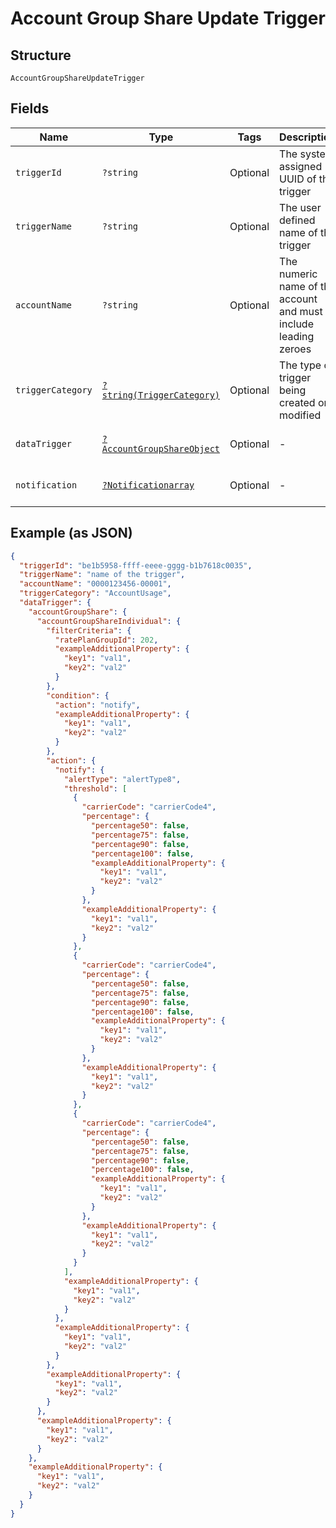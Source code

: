 
# Account Group Share Update Trigger

## Structure

`AccountGroupShareUpdateTrigger`

## Fields

| Name | Type | Tags | Description | Getter | Setter |
|  --- | --- | --- | --- | --- | --- |
| `triggerId` | `?string` | Optional | The system assigned UUID of the trigger | getTriggerId(): ?string | setTriggerId(?string triggerId): void |
| `triggerName` | `?string` | Optional | The user defined name of the trigger | getTriggerName(): ?string | setTriggerName(?string triggerName): void |
| `accountName` | `?string` | Optional | The numeric name of the account and must include leading zeroes | getAccountName(): ?string | setAccountName(?string accountName): void |
| `triggerCategory` | [`?string(TriggerCategory)`](../../doc/models/trigger-category.md) | Optional | The type of trigger being created or modified | getTriggerCategory(): ?string | setTriggerCategory(?string triggerCategory): void |
| `dataTrigger` | [`?AccountGroupShareObject`](../../doc/models/account-group-share-object.md) | Optional | - | getDataTrigger(): ?AccountGroupShareObject | setDataTrigger(?AccountGroupShareObject dataTrigger): void |
| `notification` | [`?Notificationarray`](../../doc/models/notificationarray.md) | Optional | - | getNotification(): ?Notificationarray | setNotification(?Notificationarray notification): void |

## Example (as JSON)

```json
{
  "triggerId": "be1b5958-ffff-eeee-gggg-b1b7618c0035",
  "triggerName": "name of the trigger",
  "accountName": "0000123456-00001",
  "triggerCategory": "AccountUsage",
  "dataTrigger": {
    "accountGroupShare": {
      "accountGroupShareIndividual": {
        "filterCriteria": {
          "ratePlanGroupId": 202,
          "exampleAdditionalProperty": {
            "key1": "val1",
            "key2": "val2"
          }
        },
        "condition": {
          "action": "notify",
          "exampleAdditionalProperty": {
            "key1": "val1",
            "key2": "val2"
          }
        },
        "action": {
          "notify": {
            "alertType": "alertType8",
            "threshold": [
              {
                "carrierCode": "carrierCode4",
                "percentage": {
                  "percentage50": false,
                  "percentage75": false,
                  "percentage90": false,
                  "percentage100": false,
                  "exampleAdditionalProperty": {
                    "key1": "val1",
                    "key2": "val2"
                  }
                },
                "exampleAdditionalProperty": {
                  "key1": "val1",
                  "key2": "val2"
                }
              },
              {
                "carrierCode": "carrierCode4",
                "percentage": {
                  "percentage50": false,
                  "percentage75": false,
                  "percentage90": false,
                  "percentage100": false,
                  "exampleAdditionalProperty": {
                    "key1": "val1",
                    "key2": "val2"
                  }
                },
                "exampleAdditionalProperty": {
                  "key1": "val1",
                  "key2": "val2"
                }
              },
              {
                "carrierCode": "carrierCode4",
                "percentage": {
                  "percentage50": false,
                  "percentage75": false,
                  "percentage90": false,
                  "percentage100": false,
                  "exampleAdditionalProperty": {
                    "key1": "val1",
                    "key2": "val2"
                  }
                },
                "exampleAdditionalProperty": {
                  "key1": "val1",
                  "key2": "val2"
                }
              }
            ],
            "exampleAdditionalProperty": {
              "key1": "val1",
              "key2": "val2"
            }
          },
          "exampleAdditionalProperty": {
            "key1": "val1",
            "key2": "val2"
          }
        },
        "exampleAdditionalProperty": {
          "key1": "val1",
          "key2": "val2"
        }
      },
      "exampleAdditionalProperty": {
        "key1": "val1",
        "key2": "val2"
      }
    },
    "exampleAdditionalProperty": {
      "key1": "val1",
      "key2": "val2"
    }
  }
}
```

